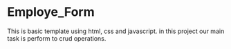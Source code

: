 # Employe_Form
This is basic template using html, css and javascript. in this project our main task is perform to crud operations.
